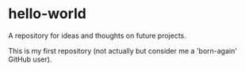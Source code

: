 # hello-world
A repository for ideas and thoughts on future projects.

This is my first repository (not actually but consider me a 'born-again' GitHub user).
